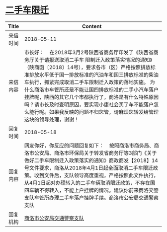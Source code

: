 # <a href="http://www.shangluo.gov.cn/zmhd/ldxxxx.jsp?urltype=leadermail.LeaderMailContentUrl&wbtreeid=1112&leadermailid=4706">二手车限迁</a>
|Title|Content|
|:---:|---|
|来信时间|2018-05-11|
|来信内容|市长好：    在2018年3月2号陕西省商务厅印发了《陕西省商务厅关于请报送取消二手车 限制迁入政策落实情况的通知》（陕商函〔2018〕14号），要求各市（区）严格按照排放标准排放水平低于国一排放标准的汽油车和国三排放标准的柴油车执行，抓紧完成取消二手车限制迁入政策的落地实施。 为什么商洛市车管所还是不能让国四排放标准的二手小汽车落户挂牌呢，陕西的其它几个市都执行了，商洛是有什么特殊原因吗？请市长及时查明原因，要实现小康社会买了车不能落户怎么能行呢。如果我反映的问题不归您管，请麻烦您转发给管理这块的领导处理，谢谢！|
|回复时间|2018-05-18|
|回复内容|网友你好，你反应的问题回复如下：    按照商洛市商务局、商洛市公安局、商洛市环保局关于转发省商务厅等3部门《关于做好二手车限制迁入政策落实的通知》商政商发【2018】14号文件要求，商洛从2018年4月1日起全面取消二手车限迁政策。收到文件后，支队领导高度重视，严格按照此文件执行，从4月1日起对办理转入的二手车辆取消限迁政策，不存在国四车辆不得转入，不能上户挂牌的情况。建议你前来商洛交警支队车管所办理二手车落户挂牌手续。商洛市公安局交通警察支队|
|回复机构|<a href="../../categories/agencies/商洛市公安局交通警察支队.md">商洛市公安局交通警察支队</a>|